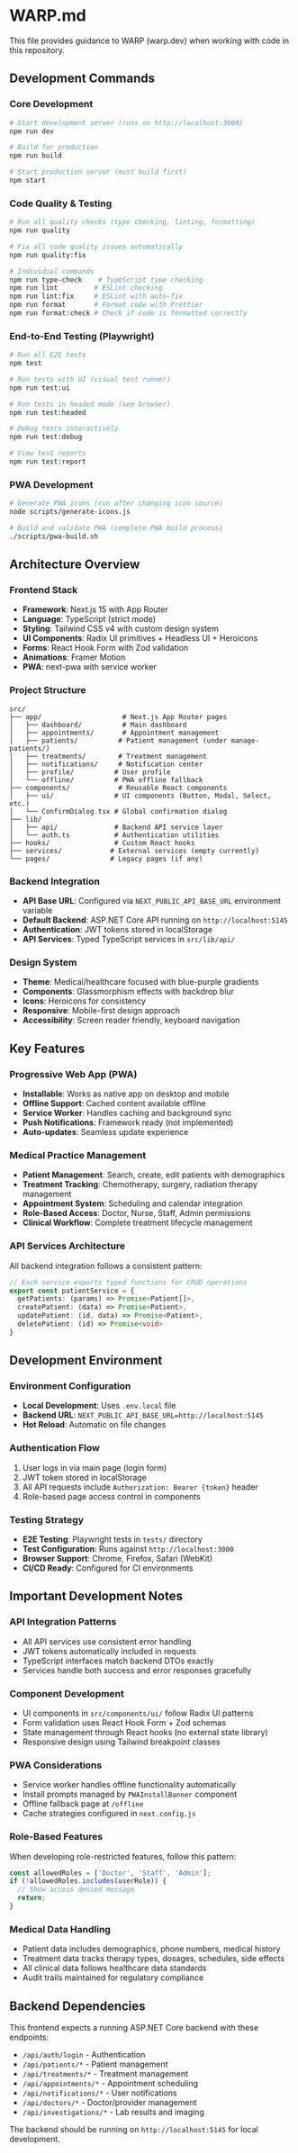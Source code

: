 # WARP.md

This file provides guidance to WARP (warp.dev) when working with code in this repository.

## Development Commands

### Core Development
```bash
# Start development server (runs on http://localhost:3000)
npm run dev

# Build for production
npm run build

# Start production server (must build first)
npm start
```

### Code Quality & Testing
```bash
# Run all quality checks (type checking, linting, formatting)
npm run quality

# Fix all code quality issues automatically
npm run quality:fix

# Individual commands
npm run type-check    # TypeScript type checking
npm run lint         # ESLint checking
npm run lint:fix     # ESLint with auto-fix
npm run format       # Format code with Prettier
npm run format:check # Check if code is formatted correctly
```

### End-to-End Testing (Playwright)
```bash
# Run all E2E tests
npm test

# Run tests with UI (visual test runner)
npm run test:ui

# Run tests in headed mode (see browser)
npm run test:headed

# Debug tests interactively
npm run test:debug

# View test reports
npm run test:report
```

### PWA Development
```bash
# Generate PWA icons (run after changing icon source)
node scripts/generate-icons.js

# Build and validate PWA (complete PWA build process)
./scripts/pwa-build.sh
```

## Architecture Overview

### Frontend Stack
- **Framework**: Next.js 15 with App Router
- **Language**: TypeScript (strict mode)
- **Styling**: Tailwind CSS v4 with custom design system
- **UI Components**: Radix UI primitives + Headless UI + Heroicons
- **Forms**: React Hook Form with Zod validation
- **Animations**: Framer Motion
- **PWA**: next-pwa with service worker

### Project Structure
```
src/
├── app/                    # Next.js App Router pages
│   ├── dashboard/          # Main dashboard
│   ├── appointments/       # Appointment management
│   ├── patients/          # Patient management (under manage-patients/)
│   ├── treatments/        # Treatment management
│   ├── notifications/     # Notification center
│   ├── profile/          # User profile
│   └── offline/          # PWA offline fallback
├── components/            # Reusable React components
│   ├── ui/               # UI components (Button, Modal, Select, etc.)
│   └── ConfirmDialog.tsx # Global confirmation dialog
├── lib/
│   ├── api/              # Backend API service layer
│   └── auth.ts           # Authentication utilities
├── hooks/                # Custom React hooks
├── services/            # External services (empty currently)
└── pages/               # Legacy pages (if any)
```

### Backend Integration
- **API Base URL**: Configured via `NEXT_PUBLIC_API_BASE_URL` environment variable
- **Default Backend**: ASP.NET Core API running on `http://localhost:5145`
- **Authentication**: JWT tokens stored in localStorage
- **API Services**: Typed TypeScript services in `src/lib/api/`

### Design System
- **Theme**: Medical/healthcare focused with blue-purple gradients
- **Components**: Glassmorphism effects with backdrop blur
- **Icons**: Heroicons for consistency
- **Responsive**: Mobile-first design approach
- **Accessibility**: Screen reader friendly, keyboard navigation

## Key Features

### Progressive Web App (PWA)
- **Installable**: Works as native app on desktop and mobile
- **Offline Support**: Cached content available offline
- **Service Worker**: Handles caching and background sync
- **Push Notifications**: Framework ready (not implemented)
- **Auto-updates**: Seamless update experience

### Medical Practice Management
- **Patient Management**: Search, create, edit patients with demographics
- **Treatment Tracking**: Chemotherapy, surgery, radiation therapy management  
- **Appointment System**: Scheduling and calendar integration
- **Role-Based Access**: Doctor, Nurse, Staff, Admin permissions
- **Clinical Workflow**: Complete treatment lifecycle management

### API Services Architecture
All backend integration follows a consistent pattern:
```typescript
// Each service exports typed functions for CRUD operations
export const patientService = {
  getPatients: (params) => Promise<Patient[]>,
  createPatient: (data) => Promise<Patient>,
  updatePatient: (id, data) => Promise<Patient>,
  deletePatient: (id) => Promise<void>
}
```

## Development Environment

### Environment Configuration
- **Local Development**: Uses `.env.local` file
- **Backend URL**: `NEXT_PUBLIC_API_BASE_URL=http://localhost:5145`
- **Hot Reload**: Automatic on file changes

### Authentication Flow
1. User logs in via main page (login form)
2. JWT token stored in localStorage
3. All API requests include `Authorization: Bearer {token}` header
4. Role-based page access control in components

### Testing Strategy
- **E2E Testing**: Playwright tests in `tests/` directory
- **Test Configuration**: Runs against `http://localhost:3000`
- **Browser Support**: Chrome, Firefox, Safari (WebKit)
- **CI/CD Ready**: Configured for CI environments

## Important Development Notes

### API Integration Patterns
- All API services use consistent error handling
- JWT tokens automatically included in requests
- TypeScript interfaces match backend DTOs exactly
- Services handle both success and error responses gracefully

### Component Development
- UI components in `src/components/ui/` follow Radix UI patterns  
- Form validation uses React Hook Form + Zod schemas
- State management through React hooks (no external state library)
- Responsive design using Tailwind breakpoint classes

### PWA Considerations
- Service worker handles offline functionality automatically
- Install prompts managed by `PWAInstallBanner` component
- Offline fallback page at `/offline`
- Cache strategies configured in `next.config.js`

### Role-Based Features
When developing role-restricted features, follow this pattern:
```typescript
const allowedRoles = ['Doctor', 'Staff', 'Admin'];
if (!allowedRoles.includes(userRole)) {
  // Show access denied message
  return;
}
```

### Medical Data Handling
- Patient data includes demographics, phone numbers, medical history
- Treatment data tracks therapy types, dosages, schedules, side effects
- All clinical data follows healthcare data standards
- Audit trails maintained for regulatory compliance

## Backend Dependencies

This frontend expects a running ASP.NET Core backend with these endpoints:
- `/api/auth/login` - Authentication
- `/api/patients/*` - Patient management
- `/api/treatments/*` - Treatment management  
- `/api/appointments/*` - Appointment scheduling
- `/api/notifications/*` - User notifications
- `/api/doctors/*` - Doctor/provider management
- `/api/investigations/*` - Lab results and imaging

The backend should be running on `http://localhost:5145` for local development.
